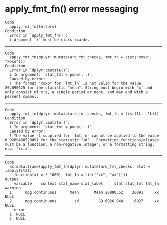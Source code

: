 # apply_fmt_fn() error messaging

    Code
      apply_fmt_fn(letters)
    Condition
      Error in `apply_fmt_fn()`:
      i Argument `x` must be class <card>.

---

    Code
      apply_fmt_fn(dplyr::mutate(ard_fmt_checks, fmt_fn = list("xoxo", "xoxo")))
    Condition
      Error in `dplyr::mutate()`:
      i In argument: `stat_fmt = pmap(...)`.
      Caused by error:
      ! The format "xoxo" for `fmt_fn` is not valid for the value 20.090625 for the statistic "mean". String must begin with 'x' and only consist of x's, a single period or none, and may end with a percent symbol.

---

    Code
      apply_fmt_fn(dplyr::mutate(ard_fmt_checks, fmt_fn = list(1L, -1L)))
    Condition
      Error in `dplyr::mutate()`:
      i In argument: `stat_fmt = pmap(...)`.
      Caused by error:
      ! The value -1 supplied for `fmt_fn` cannot be applied to the value 6.0269480520891 for the statistic "sd" . Formatting functions/aliases must be a function, a non-negative integer, or a formatting string, e.g. "xx.x".

---

    Code
      as.data.frame(apply_fmt_fn(dplyr::mutate(ard_fmt_checks, stat = lapply(stat,
        function(x) x * 1000), fmt_fn = list("xx", "xx"))))
    Output
        variable    context stat_name stat_label     stat stat_fmt fmt_fn warning
      1      mpg continuous      mean       Mean 20090.62    20091     xx    NULL
      2      mpg continuous        sd         SD 6026.948     6027     xx    NULL
        error
      1  NULL
      2  NULL

